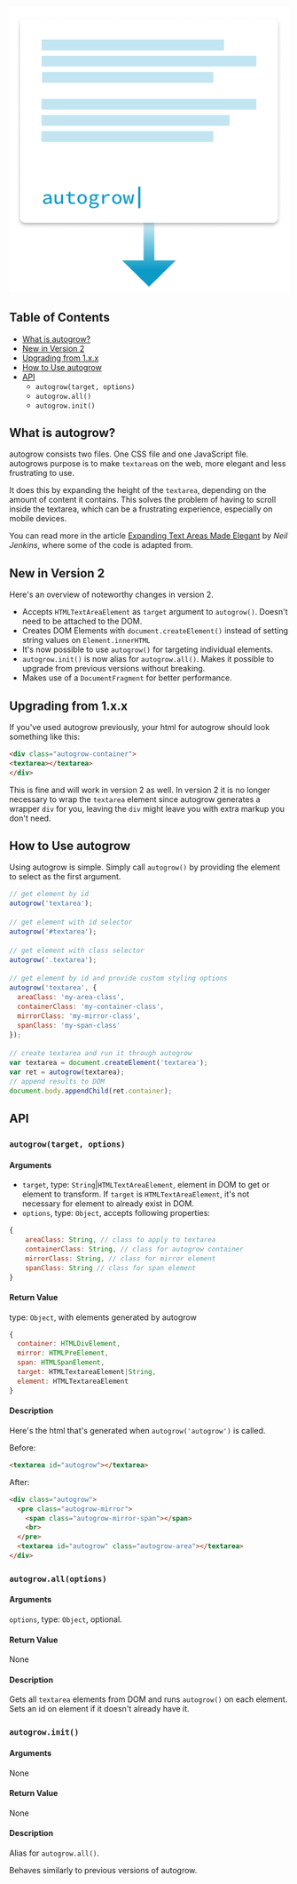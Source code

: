 <div style="text-align:center">
  <a href="https://carlrafting.com/autogrow">
    <img src="logo.png" alt="autogrow">
  </a>
</div>

## Table of Contents

- [What is autogrow?](#what-is-autogrow)
- [New in Version 2](#new-in-version-2)
- [Upgrading from 1.x.x](#upgrading-from-1xx)
- [How to Use autogrow](#how-to-use-autogrow)
- [API](#api)
  - `autogrow(target, options)`
  - `autogrow.all()`
  - `autogrow.init()`

## What is autogrow?

autogrow consists two files. One CSS file and one JavaScript file. autogrows purpose is to make `textarea`s on the web, more elegant and less frustrating to use.

It does this by expanding the height of the `textarea`, depending on the amount of content it contains. This solves the problem of having to scroll inside the textarea, which can be a frustrating experience, especially on mobile devices.

You can read more in the article [Expanding Text Areas Made Elegant](http://www.alistapart.com/articles/expanding-text-areas-made-elegant/) by _Neil Jenkins_, where some of the code is adapted from.

## New in Version 2

Here's an overview of noteworthy changes in version 2.

* Accepts `HTMLTextAreaElement` as `target` argument to `autogrow()`. Doesn't need to be attached to the DOM.
* Creates DOM Elements with `document.createElement()` instead of setting string values on `Element.innerHTML`
* It's now possible to use `autogrow()` for targeting individual elements.
* `autogrow.init()` is now alias for `autogrow.all()`. Makes it possible to upgrade from previous versions without breaking.
* Makes use of a `DocumentFragment` for better performance.

## Upgrading from 1.x.x

If you've used autogrow previously, your html for autogrow should look something like this:

```html
<div class="autogrow-container">
<textarea></textarea>
</div>
```

This is fine and will work in version 2 as well. In version 2 it is no longer necessary to wrap the `textarea` element since autogrow generates a wrapper `div` for you, leaving the `div` might leave you with extra markup you don't need.

## How to Use autogrow

Using autogrow is simple. Simply call `autogrow()` by providing the element to select as the first argument.

```js
// get element by id
autogrow('textarea');

// get element with id selector
autogrow('#textarea');

// get element with class selector
autogrow('.textarea');

// get element by id and provide custom styling options
autogrow('textarea', {
  areaClass: 'my-area-class',
  containerClass: 'my-container-class',
  mirrorClass: 'my-mirror-class',
  spanClass: 'my-span-class'
});

// create textarea and run it through autogrow
var textarea = document.createElement('textarea');
var ret = autogrow(textarea);
// append results to DOM
document.body.appendChild(ret.container);
```

## API

### `autogrow(target, options)`

#### Arguments

* `target`, type: `String`|`HTMLTextAreaElement`, element in DOM to get or element to transform. If `target` is `HTMLTextAreaElement`, it's not necessary for element to already exist in DOM.
* `options`, type: `Object`, accepts following properties:
```js
{
    areaClass: String, // class to apply to textarea
    containerClass: String, // class for autogrow container
    mirrorClass: String, // class for mirror element
    spanClass: String // class for span element
}
```

#### Return Value

type: `Object`, with elements generated by autogrow

```js
{
  container: HTMLDivElement,
  mirror: HTMLPreElement,
  span: HTMLSpanElement,
  target: HTMLTextareaElement|String,
  element: HTMLTextareaElement
}
```

#### Description

Here's the html that's generated when `autogrow('autogrow')` is called.

Before:
```html
<textarea id="autogrow"></textarea>
```

After:
```html
<div class="autogrow">
  <pre class="autogrow-mirror">
    <span class="autogrow-mirror-span"></span>
    <br>
  </pre>
  <textarea id="autogrow" class="autogrow-area"></textarea>
</div>
```

### `autogrow.all(options)`

#### Arguments

`options`, type: `Object`, optional.

#### Return Value

None

#### Description

Gets all `textarea` elements from DOM and runs `autogrow()` on each element. Sets an id on element if it doesn't already have it.

### `autogrow.init()`

#### Arguments

None

#### Return Value

None

#### Description

Alias for `autogrow.all()`.

Behaves similarly to previous versions of autogrow.
